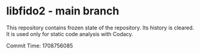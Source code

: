 # libfido2 - main branch

This repository contains frozen state of the repository.
Its history is cleared. It is used only for static code
analysis with Codacy.

Commit Time: 1708756085